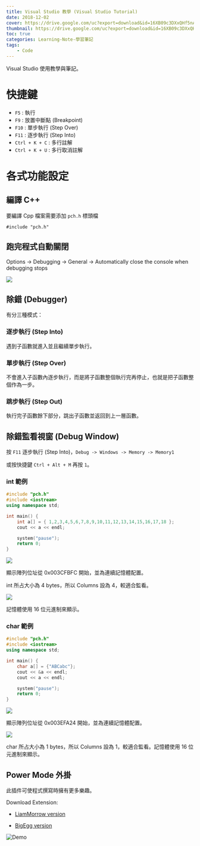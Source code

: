 ```yaml
---
title: Visual Studio 教學 (Visual Studio Tutorial)
date: 2018-12-02
cover: https://drive.google.com/uc?export=download&id=16XB09c3DXxQHf5nAFs-Bwho1xuWL7Grj
thumbnail: https://drive.google.com/uc?export=download&id=16XB09c3DXxQHf5nAFs-Bwho1xuWL7Grj
toc: true
categories: Learning-Note-學習筆記
tags:
    - Code
---
```


Visual Studio 使用教學與筆記。

<!-- more -->

# 快捷鍵

* `F5` : 執行
* `F9` : 放置中斷點 (Breakpoint)
* `F10` : 單步執行 (Step Over)
* `F11` : 逐步執行 (Step Into)
* `Ctrl + K + C` : 多行註解
* `Ctrl + K + U` : 多行取消註解

# 各式功能設定

## 編譯 C++

要編譯 Cpp 檔案需要添加 `pch.h` 標頭檔

```
#include "pch.h"
```

## 跑完程式自動關閉

Options -> Debugging -> General -> Automatically close the console when debugging stops

![](https://drive.google.com/uc?export=download&id=1v9UzlKgNVUzsRkjkTxrznCu8NUzcrZNs)

## 除錯 (Debugger)

有分三種模式：

### 逐步執行 (Step Into)

遇到子函數就進入並且繼續單步執行。

### 單步執行 (Step Over)

不會進入子函數內逐步執行，而是將子函數整個執行完再停止，也就是把子函數整個作為一步。

### 跳步執行 (Step Out)

執行完子函數餘下部分，跳出子函數並返回到上一層函數。

## 除錯監看視窗 (Debug Window)

按 `F11` 逐步執行 (Step Into)，`Debug -> Windows -> Memory -> Memory1`

或按快捷鍵 `Ctrl + Alt + M` 再按 `1`。

### int 範例

```cpp
#include "pch.h"
#include <iostream>
using namespace std;

int main() {
    int a[] = { 1,2,3,4,5,6,7,8,9,10,11,12,13,14,15,16,17,18 };
    cout << a << endl;

    system("pause");
    return 0;
}
```

![](https://drive.google.com/uc?export=download&id=1u-es2rJTxJAP--9Hv6JCvUEw--RHmPH4)

顯示陣列位址從 0x003CFBFC 開始，並為連續記憶體配置。

int 所占大小為 4 bytes，所以 Columns 設為 4，較適合監看。

![](https://drive.google.com/uc?export=download&id=1oPohKAuYlid4sHu0MCp9ppD8fNJUmRI_)

記憶體使用 16 位元進制來顯示。

### char 範例

```cpp
#include "pch.h"
#include <iostream>
using namespace std;

int main() {
    char a[] = {"ABCabc"};
    cout << &a << endl;
    cout << a << endl;

    system("pause");
    return 0;
}
```

![](https://drive.google.com/uc?export=download&id=1ZuQNq_qCp1mGjY6CnnCjfEhY2ob_j0tf)

顯示陣列位址從 0x003EFA24 開始，並為連續記憶體配置。

![](https://drive.google.com/uc?export=download&id=1zY6bJDdK17RUlk8gSQABSTYHaA3Gvwm3)

char 所占大小為 1 bytes，所以 Columns 設為 1，較適合監看。記憶體使用 16 位元進制來顯示。

## Power Mode 外掛

此插件可使程式撰寫時擁有更多樂趣。

Download Extension:

* [LiamMorrow version](https://marketplace.visualstudio.com/items?itemName=LiamMorrow.PowerMode)

* [BigEgg version](https://marketplace.visualstudio.com/items?itemName=BigEgg.PowerMode)

![Demo](https://drive.google.com/uc?export=download&id=1IAs63h08NQgRkMiP5DqnXAWBzV_jSQN4)